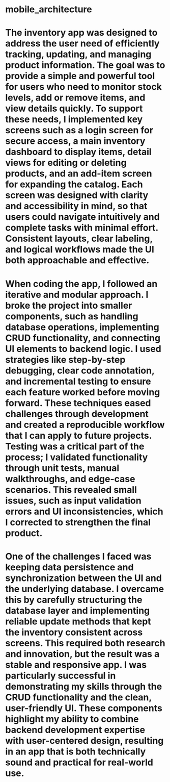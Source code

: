 # mobile_architecture

# The inventory app was designed to address the user need of efficiently tracking, updating, and managing product information. The goal was to provide a simple and powerful tool for users who need to monitor stock levels, add or remove items, and view details quickly. To support these needs, I implemented key screens such as a login screen for secure access, a main inventory dashboard to display items, detail views for editing or deleting products, and an add-item screen for expanding the catalog. Each screen was designed with clarity and accessibility in mind, so that users could navigate intuitively and complete tasks with minimal effort. Consistent layouts, clear labeling, and logical workflows made the UI both approachable and effective.
# When coding the app, I followed an iterative and modular approach. I broke the project into smaller components, such as handling database operations, implementing CRUD functionality, and connecting UI elements to backend logic. I used strategies like step-by-step debugging, clear code annotation, and incremental testing to ensure each feature worked before moving forward. These techniques eased challenges through development and created a reproducible workflow that I can apply to future projects. Testing was a critical part of the process; I validated functionality through unit tests, manual walkthroughs, and edge-case scenarios. This revealed small issues, such as input validation errors and UI inconsistencies, which I corrected to strengthen the final product.
# One of the challenges I faced was keeping data persistence and synchronization between the UI and the underlying database. I overcame this by carefully structuring the database layer and implementing reliable update methods that kept the inventory consistent across screens. This required both research and innovation, but the result was a stable and responsive app. I was particularly successful in demonstrating my skills through the CRUD functionality and the clean, user-friendly UI. These components highlight my ability to combine backend development expertise with user-centered design, resulting in an app that is both technically sound and practical for real-world use.
